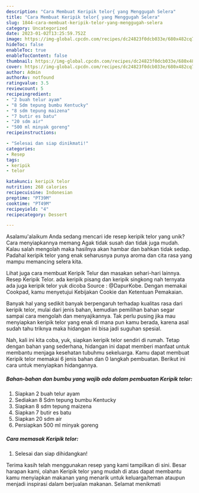 ```yaml
---
description: "Cara Membuat Keripik telor{ yang Menggugah Selera"
title: "Cara Membuat Keripik telor{ yang Menggugah Selera"
slug: 1844-cara-membuat-keripik-telor-yang-menggugah-selera
category: Uncategorized
date: 2023-01-02T13:25:59.752Z
image: https://img-global.cpcdn.com/recipes/dc24823f0dcb033e/680x482cq70/keripik-telor-foto-resep-utama.jpg
hideToc: false
enableToc: true
enableTocContent: false
thumbnail: https://img-global.cpcdn.com/recipes/dc24823f0dcb033e/680x482cq70/keripik-telor-foto-resep-utama.jpg
cover: https://img-global.cpcdn.com/recipes/dc24823f0dcb033e/680x482cq70/keripik-telor-foto-resep-utama.jpg
author: Admin
authorAv: notfound
ratingvalue: 3.5
reviewcount: 5
recipeingredient:
- "2 buah telur ayam"
- "8 Sdm tepung bumbu Kentucky"
- "8 sdm tepung maizena"
- "7 butir es batu"
- "20 sdm air"
- "500 ml minyak goreng"
recipeinstructions:

- "Selesai dan siap dinikmati!"
categories:
- Resep
tags:
- keripik
- telor

katakunci: keripik telor 
nutrition: 268 calories
recipecuisine: Indonesian
preptime: "PT39M"
cooktime: "PT49M"
recipeyield: "4"
recipecategory: Dessert

---
```



Asalamu'alaikum Anda sedang mencari ide resep keripik telor yang unik? Cara menyiapkannya memang Agak tidak susah dan tidak juga mudah. Kalau salah mengolah maka hasilnya akan hambar dan bahkan tidak sedap. Padahal keripik telor yang enak seharusnya punya aroma dan cita rasa yang mampu memancing selera kita.


Lihat juga cara membuat Keripik Telur dan masakan sehari-hari lainnya. Resep Keripik Telor. ada keripik pisang dan keripik singkong nah ternyata ada juga keripik telor yuk dicoba Source : @DapurKobe. Dengan memakai Cookpad, kamu menyetujui Kebijakan Cookie dan Ketentuan Pemakaian.

Banyak hal yang sedikit banyak berpengaruh terhadap kualitas rasa dari keripik telor, mulai dari jenis bahan, kemudian pemilihan bahan segar sampai cara mengolah dan menyajikannya. Tak perlu pusing jika mau menyiapkan keripik telor yang enak di mana pun kamu berada, karena asal sudah tahu triknya maka hidangan ini bisa jadi suguhan spesial.


Nah, kali ini kita coba, yuk, siapkan keripik telor sendiri di rumah. Tetap dengan bahan yang sederhana, hidangan ini dapat memberi manfaat untuk membantu menjaga kesehatan tubuhmu sekeluarga. Kamu dapat membuat Keripik telor memakai 6 jenis bahan dan 0 langkah pembuatan. Berikut ini cara untuk menyiapkan hidangannya.

<!--inarticleads1-->

##### Bahan-bahan dan bumbu yang wajib ada dalam pembuatan Keripik telor:

1. Siapkan 2 buah telur ayam
1. Sediakan 8 Sdm tepung bumbu Kentucky
1. Siapkan 8 sdm tepung maizena
1. Siapkan 7 butir es batu
1. Siapkan 20 sdm air
1. Persiapkan 500 ml minyak goreng




<!--inarticleads2-->

##### Cara memasak Keripik telor:


1. Selesai dan siap dihidangkan!



Terima kasih telah menggunakan resep yang kami tampilkan di sini. Besar harapan kami, olahan Keripik telor yang mudah di atas dapat membantu kamu menyiapkan makanan yang menarik untuk keluarga/teman ataupun menjadi inspirasi dalam berjualan makanan. Selamat menikmati
